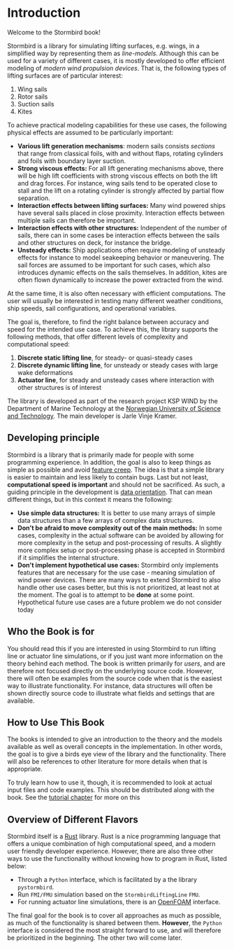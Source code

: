 # Introduction

Welcome to the Stormbird book!

Stormbird is a library for simulating lifting surfaces, e.g. wings, in a simplified way by representing them as *line-models*. Although this can be used for a variety of different cases, it is mostly developed to offer efficient modeling of *modern wind propulsion devices*. That is, the following types of lifting surfaces are of particular interest:

1) Wing sails
2) Rotor sails
3) Suction sails
4) Kites

To achieve practical modeling capabilities for these use cases, the following physical effects are assumed to be particularly important:
- **Various lift generation mechanisms**: modern sails consists *sections* that range from classical foils, with and without flaps, rotating cylinders and foils with boundary layer suction.
- **Strong viscous effects:** For all lift generating mechanisms above, there will be high lift coefficients with strong viscous effects on both the lift and drag forces. For instance, wing sails tend to be operated close to stall and the lift on a rotating cylinder is strongly affected by partial flow separation.
- **Interaction effects between lifting surfaces:** Many wind powered ships have several sails placed in close proximity. Interaction effects between multiple sails can therefore be important. 
- **Interaction effects with other structures:** Independent of the number of sails, there can in some cases be interaction effects between the sails and other structures on deck, for instance the bridge.
- **Unsteady effects:** Ship applications often require modeling of unsteady effects for instance to model seakeeping behavior or maneuvering. The sail forces are assumed to be important for such cases, which also introduces dynamic effects on the sails themselves. In addition, kites are often flown dynamically to increase the power extracted from the wind.

At the same time, it is also often necessary with efficient computations. The user will usually be interested in testing many different weather conditions, ship speeds, sail configurations, and operational variables. 

The goal is, therefore, to find the right balance between accuracy and speed for the intended use case. To achieve this, the library supports the following methods, that offer different levels of complexity and computational speed:

 1) **Discrete static lifting line**, for steady- or quasi-steady cases
 2) **Discrete dynamic lifting line**, for unsteady or steady cases with large wake deformations
 3) **Actuator line**, for steady and unsteady cases where interaction with other structures is of interest

The library is developed as part of the research project KSP WIND by the Department of Marine Technology at the [Norwegian University of Science and Technology](https://www.ntnu.edu/). The main developer is Jarle Vinje Kramer.

## Developing principle

Stormbird is a library that is primarily made for people with some programming experience. In addition, the goal is also to keep things as simple as possible and avoid [feature creep](https://en.wikipedia.org/wiki/Feature_creep). The idea is that a simple library is easier to maintain and less likely to contain bugs. Last but not least, **computational speed is important** and should not be sacrificed. As such, a guiding principle in the development is [data orientation](https://en.wikipedia.org/wiki/Data-oriented_design). That can mean different things, but in this context it means the following: 

- **Use simple data structures:** It is better to use many arrays of simple data structures than a few arrays of complex data structures. 
- **Don't be afraid to move complexity out of the main methods:** In some cases, complexity in the actual software can be avoided by allowing for more complexity in the setup and post-processing of results. A slightly more complex setup or post-processing phase is accepted in Stormbird if it simplifies the internal structure. 
- **Don't implement hypothetical use cases:** Stormbird only implements features that are necessary for the use case - meaning simulation of wind power devices. There are many ways to extend Stormbird to also handle other use cases better, but this is not prioritized, at least not at the moment. The goal is to attempt to be **done** at some point. Hypothetical future use cases are a future problem we do not consider today

## Who the Book is for
You should read this if you are interested in using Stormbird to run lifting line or actuator line simulations, or if you just want more information on the theory behind each method. The book is written primarily for *users*, and are therefore not focused directly on the underlying source code. However, there will often be examples from the source code when that is the easiest way to illustrate functionality. For instance, data structures will often be shown directly source code to illustrate what fields and settings that are available.

## How to Use This Book
The books is intended to give an introduction to the theory and the models available as well as overall concepts in the implementation. In other words, the goal is to give a birds eye view of the library and the functionality. There will also be references to other literature for more details when that is appropriate. 

To truly learn how to use it, though, it is recommended to look at actual input files and code examples. This should be distributed along with the book. See the [tutorial chapter](./tutorials.md) for more on this 

## Overview of Different Flavors
Stormbird itself is a [Rust](https://www.rust-lang.org/) library. Rust is a nice programming language that offers a unique combination of high computational speed, and a modern user friendly developer experience. However, there are also three other ways to use the functionality without knowing how to program in Rust, listed below:

- Through a `Python` interface, which is facilitated by a the library `pystormbird`. 
- Run `FMI/FMU` simulation based on the `StormbirdLiftingLine` `FMU`.
- For running actuator line simulations, there is an [OpenFOAM](https://www.openfoam.com/) interface. 

The final goal for the book is to cover all approaches as much as possible, as much of the functionality is shared between them. **However**, the `Python` interface is considered the most straight forward to use, and will therefore be prioritized in the beginning. The other two will come later.